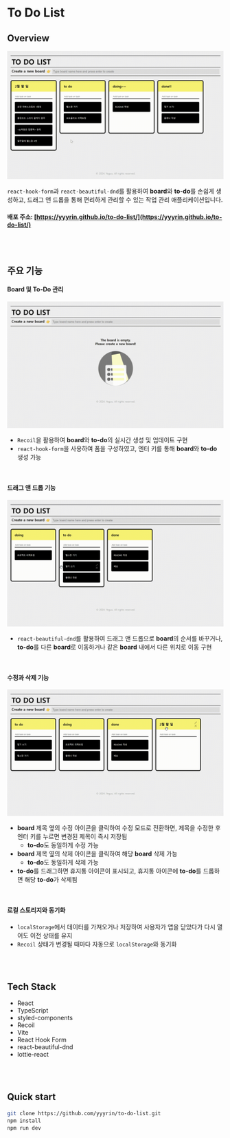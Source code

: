 # To Do List

## Overview

[![overview](./wiki/overview.gif)](https://yyyrin.github.io/to-do-list/)

`react-hook-form`과 `react-beautiful-dnd`를 활용하여 **board**와 **to-do**를 손쉽게 생성하고, 드래그 앤 드롭을 통해 편리하게 관리할 수 있는 작업 관리 애플리케이션입니다.

#### 배포 주소: [https://yyyrin.github.io/to-do-list/](https://yyyrin.github.io/to-do-list/)

<br/><br/>

## 주요 기능

#### Board 및 To-Do 관리

![create](./wiki/create.gif)

- `Recoil`을 활용하여 **board**와 **to-do**의 실시간 생성 및 업데이트 구현
- `react-hook-form`을 사용하여 폼을 구성하였고, 엔터 키를 통해 **board**와 **to-do** 생성 가능

<br/>

#### 드래그 앤 드롭 기능

![drag and drop](./wiki/drag-and-drop.gif)

- `react-beautiful-dnd`를 활용하여 드래그 앤 드롭으로 **board**의 순서를 바꾸거나, **to-do**를 다른 **board**로 이동하거나 같은 **board** 내에서 다른 위치로 이동 구현

<br/>

#### 수정과 삭제 기능

![edit and delete](./wiki/edit-and-delete.gif)

- **board** 제목 옆의 수정 아이콘을 클릭하여 수정 모드로 전환하면, 제목을 수정한 후 엔터 키를 누르면 변경된 제목이 즉시 저장됨
  - **to-do**도 동일하게 수정 가능
- **board** 제목 옆의 삭제 아이콘을 클릭하여 해당 **board** 삭제 가능
  - **to-do**도 동일하게 삭제 가능
- **to-do**를 드래그하면 휴지통 아이콘이 표시되고, 휴지통 아이콘에 **to-do**를 드롭하면 해당 **to-do**가 삭제됨

<br/>

#### 로컬 스토리지와 동기화

- `localStorage`에서 데이터를 가져오거나 저장하여 사용자가 앱을 닫았다가 다시 열어도 이전 상태를 유지
- `Recoil` 상태가 변경될 때마다 자동으로 `localStorage`와 동기화

<br/><br/>

## Tech Stack

- React
- TypeScript
- styled-components
- Recoil
- Vite
- React Hook Form
- react-beautiful-dnd
- lottie-react

<br/><br/>

## Quick start

```bash
git clone https://github.com/yyyrin/to-do-list.git
npm install
npm run dev
```
